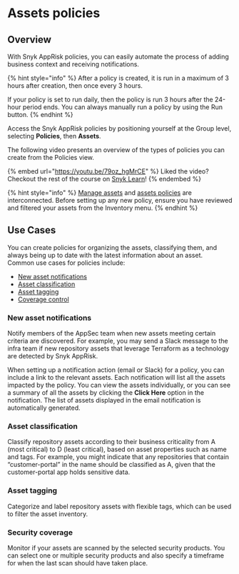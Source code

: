 # Assets policies

## Overview

With Snyk AppRisk policies, you can easily automate the process of adding business context and receiving notifications.&#x20;

{% hint style="info" %}
After a policy is created, it is run in a maximum of 3 hours after creation, then once every 3 hours.&#x20;

If your policy is set to run daily, then the policy is run 3 hours after the 24-hour period ends. You can always manually run a policy by using the Run button.
{% endhint %}

Access the Snyk AppRisk policies by positioning yourself at the Group level, selecting **Policies**, then **Assets**.

The following video presents an overview of the types of policies you can create from the Policies view.

{% embed url="https://youtu.be/79oz_hgMrCE" %}
Liked the video? Checkout the rest of the course on [Snyk Learn](https://learn.snyk.io/lesson/snyk-apprisk-essentials/)!
{% endembed %}

{% hint style="info" %}
[Manage assets](../../../manage-assets/) and [assets policies](./) are interconnected. Before setting up any new policy, ensure you have reviewed and filtered your assets from the Inventory menu.
{% endhint %}

## **Use Cases**

You can create policies for organizing the assets, classifying them, and always being up to date with the latest information about an asset.\
Common use cases for policies include:

* [New asset notifications](use-cases-for-policies/notification-policy-use-case.md)
* [Asset classification](use-cases-for-policies/classification-policy-use-case.md)
* [Asset tagging](use-cases-for-policies/tagging-policy-use-case.md)
* [Coverage control](use-cases-for-policies/coverage-control-policy-use-case.md)

### New asset notifications

&#x20;Notify members of the AppSec team when new assets meeting certain criteria are discovered. For example, you may send a Slack message to the infra team if new repository assets that leverage Terraform as a technology are detected by Snyk AppRisk.

When setting up a notification action (email or Slack) for a policy, you can include a link to the relevant assets. Each notification will list all the assets impacted by the policy. You can view the assets individually, or you can see a summary of all the assets by clicking the **Click Here** option in the notification. The list of assets displayed in the email notification is automatically generated.

### Asset classification

Classify repository assets according to their business criticality from A (most critical) to D (least critical), based on asset properties such as name and tags. For example, you might indicate that any repositories that contain “customer-portal” in the name should be classified as A, given that the customer-portal app holds sensitive data.

### Asset tagging

&#x20;Categorize and label repository assets with flexible tags, which can be used to filter the asset inventory.

### Security coverage

Monitor if your assets are scanned by the selected security products. You can select one or multiple security products and also specify a timeframe for when the last scan should have taken place.
